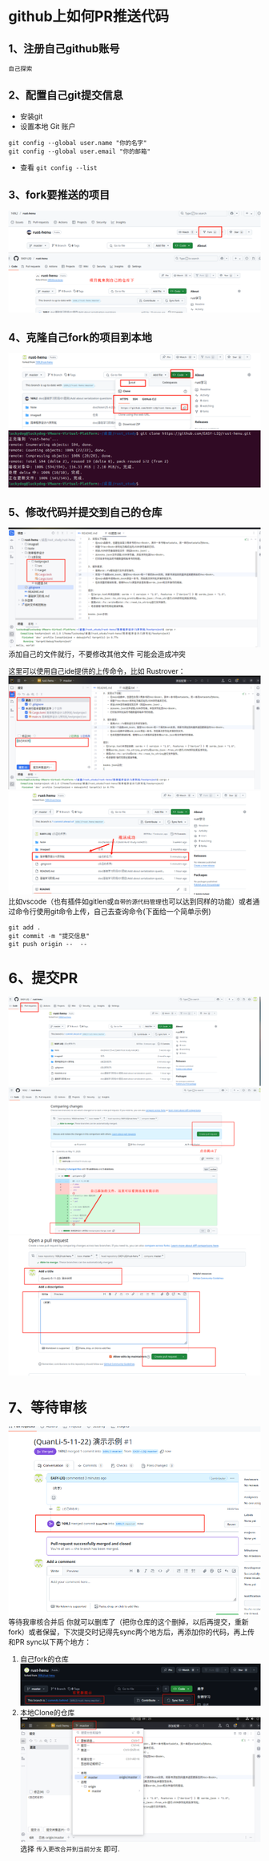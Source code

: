 # github上如何PR推送代码
## 1、注册自己github账号
    自己探索
## 2、配置自己git提交信息

- 安装git
- 设置本地 Git 账户
```git
git config --global user.name "你的名字"
git config --global user.email "你的邮箱"
```
- 查看
  `git config --list`
## 3、fork要推送的项目
![img.png](../imageall/image/fork.png)
![img.png](../imageall/image/fork到自己的仓库下.png)
## 4、克隆自己fork的项目到本地
![img.png](../imageall/image/Clone_http.png)
![img.png](../imageall/image/clone演示.png)
## 5、修改代码并提交到自己的仓库
![img.png](../imageall/image/修改代码.png)
添加自己的文件就行，不要修改其他文件 可能会造成冲突

这里可以使用自己ide提供的上传命令，比如 Rustrover：
![img.png](../imageall/image/Rustrover演示.png)
![img.png](../imageall/image/推送成功.png)
比如vscode（也有插件如gitlen或`自带的源代码管理`也可以达到同样的功能）或者通过命令行使用git命令上传，自己去查询命令(下面给一个简单示例)
```git
git add .
git commit -m "提交信息"
git push origin --  --
```
# 6、提交PR
![img.png](../imageall/image/PR演示.png)
![img.png](../imageall/image/PR2.png)
![img.png](../imageall/image/PR3.png)

# 7、等待审核
![img.png](../imageall/image/PR4.png)
等待我审核合并后 你就可以删库了（把你仓库的这个删掉，以后再提交，重新fork）或者保留，下次提交时记得先sync两个地方后，再添加你的代码，再上传和PR
sync以下两个地方：
1. 自己fork的仓库
![img.png](../imageall/image/sync.png)
2. 本地Clone的仓库
![img.png](../imageall/image/Sync2.png)
选择 `传入更改合并到当前分支` 即可.









